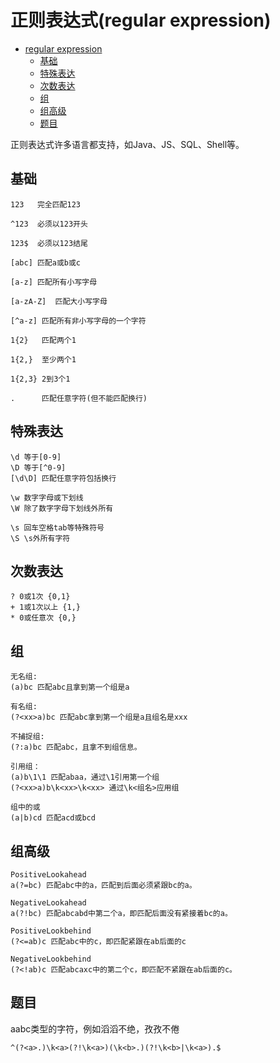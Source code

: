 # 正则表达式(regular expression)

- [regular expression](#regular-expression)
    - [基础](#%E5%9F%BA%E7%A1%80)
    - [特殊表达](#%E7%89%B9%E6%AE%8A%E8%A1%A8%E8%BE%BE)
    - [次数表达](#%E6%AC%A1%E6%95%B0%E8%A1%A8%E8%BE%BE)
    - [组](#%E7%BB%84)
    - [组高级](#%E7%BB%84%E9%AB%98%E7%BA%A7)
    - [题目](#%E9%A2%98%E7%9B%AE)

正则表达式许多语言都支持，如Java、JS、SQL、Shell等。

## 基础
```
123   完全匹配123

^123  必须以123开头

123$  必须以123结尾

[abc] 匹配a或b或c

[a-z] 匹配所有小写字母

[a-zA-Z]  匹配大小写字母

[^a-z] 匹配所有非小写字母的一个字符

1{2}   匹配两个1

1{2,}  至少两个1

1{2,3} 2到3个1

.      匹配任意字符(但不能匹配换行)
```

## 特殊表达
```
\d 等于[0-9]
\D 等于[^0-9]
[\d\D] 匹配任意字符包括换行

\w 数字字母或下划线
\W 除了数字字母下划线外所有

\s 回车空格tab等特殊符号
\S \s外所有字符
```
## 次数表达
```
? 0或1次 {0,1}
+ 1或1次以上 {1,}
* 0或任意次 {0,}
```
## 组
```
无名组:
(a)bc 匹配abc且拿到第一个组是a

有名组:
(?<xx>a)bc 匹配abc拿到第一个组是a且组名是xxx

不捕捉组:
(?:a)bc 匹配abc，且拿不到组信息。

引用组：
(a)b\1\1 匹配abaa，通过\1引用第一个组
(?<xx>a)b\k<xx>\k<xx> 通过\k<组名>应用组

组中的或
(a|b)cd 匹配acd或bcd
```
## 组高级
```
PositiveLookahead
a(?=bc) 匹配abc中的a，匹配到后面必须紧跟bc的a。

NegativeLookahead
a(?!bc) 匹配abcabd中第二个a，即匹配后面没有紧接着bc的a。

PositiveLookbehind
(?<=ab)c 匹配abc中的c，即匹配紧跟在ab后面的c

NegativeLookbehind
(?<!ab)c 匹配abcaxc中的第二个c，即匹配不紧跟在ab后面的c。
```
## 题目
aabc类型的字符，例如滔滔不绝，孜孜不倦
```
^(?<a>.)\k<a>(?!\k<a>)(\k<b>.)(?!\k<b>|\k<a>).$
```
